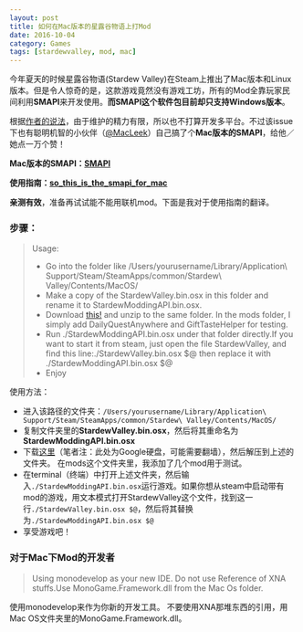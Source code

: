 ```yaml
---
layout: post
title: 如何在Mac版本的星露谷物语上打Mod
date: 2016-10-04
category: Games
tags: [stardewvalley, mod, mac]
---
```


今年夏天的时候星露谷物语(Stardew Valley)在Steam上推出了Mac版本和Linux版本。但是令人惊奇的是，这款游戏竟然没有游戏工坊，所有的Mod全靠玩家民间利用**SMAPI**来开发使用。**而SMAPI这个软件包目前却只支持Windows版本**。

根据[作者的说法](https://github.com/cjsu/SMAPI/issues/126)，由于维护的精力有限，所以也不打算开发多平台。不过该issue下也有聪明机智的小伙伴（[@MacLeek](https://github.com/MacLeek)）自己搞了个**Mac版本的SMAPI**，给他／她点一万个赞！

**Mac版本的SMAPI：[SMAPI](https://github.com/MacLeek/SMAPI)**

**使用指南：[so_this_is_the_smapi_for_mac](https://www.reddit.com/r/StardewValley/comments/4ypp1a/so_this_is_the_smapi_for_mac/)**

**亲测有效**，准备再试试能不能用联机mod。下面是我对于使用指南的翻译。

### 步骤：

>Usage:
>
>- Go into the folder like /Users/yourusername/Library/Application\ Support/Steam/SteamApps/common/Stardew\ Valley/Contents/MacOS/
>- Make a copy of the StardewValley.bin.osx in this folder and rename it to StardewModdingAPI.bin.osx.
>- Download [this!](https://drive.google.com/open?id=0B5iYS9gvOyrQZzBtZVY2NHZ6c0E) and unzip to the same folder. In the mods folder, I simply add DailyQuestAnywhere and GiftTasteHelper for testing.
>- Run ./StardewModdingAPI.bin.osx under that folder directly.If you want to start it from steam, just open the file StardewValley, and find this line:./StardewValley.bin.osx $@ then replace it with ./StardewModdingAPI.bin.osx $@
>- Enjoy

使用方法：

- 进入该路径的文件夹：`/Users/yourusername/Library/Application\ Support/Steam/SteamApps/common/Stardew\ Valley/Contents/MacOS/`
- 复制文件夹里的**StardewValley.bin.osx**，然后将其重命名为**StardewModdingAPI.bin.osx**
- 下载[这里](https://drive.google.com/open?id=0B5iYS9gvOyrQZzBtZVY2NHZ6c0E)（笔者注：此处为Google硬盘，可能需要翻墙），然后解压到上述的文件夹。 在mods这个文件夹里，我添加了几个mod用于测试。
- 在terminal（终端）中打开上述文件夹，然后输入`./StardewModdingAPI.bin.osx`运行游戏。如果你想从steam中启动带有mod的游戏，用文本模式打开StardewValley这个文件，找到这一行`./StardewValley.bin.osx $@`，然后将其替换为`./StardewModdingAPI.bin.osx $@`
- 享受游戏吧！

### 对于Mac下Mod的开发者

>Using monodevelop as your new IDE.
>Do not use Reference of XNA stuffs.Use MonoGame.Framework.dll from the Mac Os folder.

使用monodevelop来作为你新的开发工具。
不要使用XNA那堆东西的引用，用Mac OS文件夹里的MonoGame.Framework.dll。







